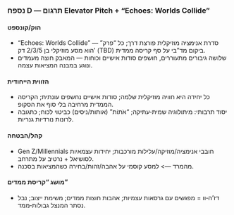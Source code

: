 ### נספח D — תרגום Elevator Pitch + “Echoes: Worlds Collide”

#### הוק/קונספט

- “Echoes: Worlds Collide” — סדרת אנימציה מוזיקלית פורצת דרך; כל “פרק” הוא מסע מוזיקלי בן 2/3/5 דק’ (TBD) ביקום מד”בי על סף קריסה ממדית.
- שלושה גיבורים מתעוררים, חושפים סודות אישיים וכוחות — המאבק חוצה מעמדים ונוגע במבנה המציאות עצמה.

#### הזווית הייחודית

- כל יחידה היא חוויה מוזיקלית שלמה; סודות אישיים נחשפים עונתית; הקריסה הממדית מרחיבה בלי סוף את הסקופ.
- יסוד תרבותי: מיתולוגיה שמית‑עתיקה; “אֹתוֹת” (אותות/ניסים) כביטוי לכוח; כתגובה לרונות נורדיות גנריות.

#### קהל/הבטחה

- Gen Z/Millennials חובבי אנימציה/מוזיקה/עלילות מורכבות; יחידות עצמאיות לסושיאל + נרטיב על מתרחב.
- מהמרד —> למסע קוסמי על אהבה/זהות/בחירה כשהמציאות בסכנה.

#### מושג “קריסת ממדים”

- דז’ה‑וו = מפגשים עם גרסאות עצמיות; אהבות חוצות ממדים; משימת ייצוב; נבל נסתר המנצל גבולות‑ממד.
